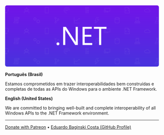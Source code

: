 [patreon]: https://www.patreon.com/eduardobcosta
[another_profile]: https://www.github.com/eduardobaginskicosta

![DOTNET Banner](https://github.com/thirtytwointerops/.github/raw/main/profile/assets/dotnet_banner_modern.png)

**Português (Brasil)**

Estamos comprometidos em trazer interoperabilidades bem construídas e completas de todas as APIs do Windows para o ambiente .NET Framework.

**English (United States)**

We are committed to bringing well-built and complete interoperability of all Windows APIs to the .NET Framework environment.

---

[Donate with Patreon][patreon] •
[Eduardo Baginski Costa (GitHub Profile)][another_profile]

